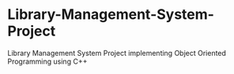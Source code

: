 # Library-Management-System-Project
Library Management System Project implementing Object Oriented Programming using C++ 

